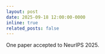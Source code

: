 ```yaml
---
layout: post
date: 2025-09-18 12:00:00-0000
inline: true
related_posts: false
---
```


One paper accepted to NeurIPS 2025.
